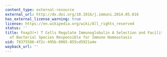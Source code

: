 ```yaml
---
content_type: external-resource
external_url: http://dx.doi.org/10.1016/j.immuni.2014.05.016
has_external_license_warning: true
license: https://en.wikipedia.org/wiki/All_rights_reserved
status: ''
title: Foxp3(+) T Cells Regulate Immunoglobulin A Selection and Facilitate Diversification
  of Bacterial Species Responsible for Immune Homeostasis
uid: 78375586-4f2c-495b-8965-855cd5921a4e
wayback_url: ''
---
```

